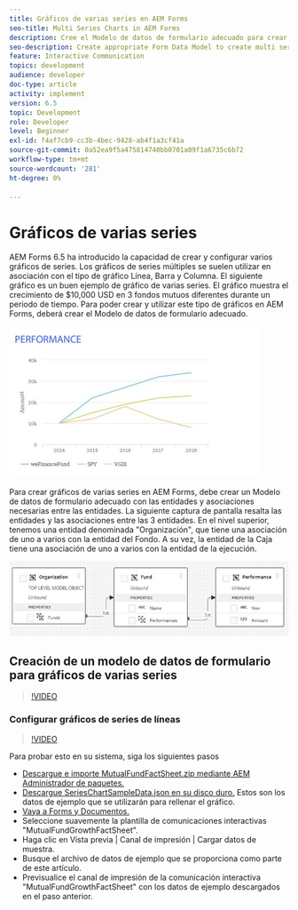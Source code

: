 ```yaml
---
title: Gráficos de varias series en AEM Forms
seo-title: Multi Series Charts in AEM Forms
description: Cree el Modelo de datos de formulario adecuado para crear gráficos de varias series en documentos impresos y de canales web.
seo-description: Create appropriate Form Data Model to create multi series charts in print and web channel documents.
feature: Interactive Communication
topics: development
audience: developer
doc-type: article
activity: implement
version: 6.5
topic: Development
role: Developer
level: Beginner
exl-id: f4af7cb9-cc3b-4bec-9428-ab4f1a3cf41a
source-git-commit: 0a52ea9f5a475814740bb0701a09f1a6735c6b72
workflow-type: tm+mt
source-wordcount: '281'
ht-degree: 0%

---
```


# Gráficos de varias series

AEM Forms 6.5 ha introducido la capacidad de crear y configurar varios gráficos de series. Los gráficos de series múltiples se suelen utilizar en asociación con el tipo de gráfico Línea, Barra y Columna. El siguiente gráfico es un buen ejemplo de gráfico de varias series. El gráfico muestra el crecimiento de $10,000 USD en 3 fondos mutuos diferentes durante un periodo de tiempo. Para poder crear y utilizar este tipo de gráficos en AEM Forms, deberá crear el Modelo de datos de formulario adecuado.

![multiserie](assets/seriescharts.jfif)

Para crear gráficos de varias series en AEM Forms, debe crear un Modelo de datos de formulario adecuado con las entidades y asociaciones necesarias entre las entidades. La siguiente captura de pantalla resalta las entidades y las asociaciones entre las 3 entidades. En el nivel superior, tenemos una entidad denominada &quot;Organización&quot;, que tiene una asociación de uno a varios con la entidad del Fondo. A su vez, la entidad de la Caja tiene una asociación de uno a varios con la entidad de la ejecución.

![formdatamodel](assets/formdatamodel.jfif)


## Creación de un modelo de datos de formulario para gráficos de varias series

>[!VIDEO](https://video.tv.adobe.com/v/26352/quality=9)


### Configurar gráficos de series de líneas

>[!VIDEO](https://video.tv.adobe.com/v/26353?quality=9&learn=on)


Para probar esto en su sistema, siga los siguientes pasos

* [Descargue e importe MutualFundFactSheet.zip mediante AEM Administrador de paquetes.](assets/mutualfundfactsheet.zip)
* [Descargue SeriesChartSampleData.json en su disco duro.](assets/serieschartsampledata.json) Estos son los datos de ejemplo que se utilizarán para rellenar el gráfico.
* [Vaya a Forms y Documentos.](http://localhost:4502/aem/forms.html/content/dam/formsanddocuments)
* Seleccione suavemente la plantilla de comunicaciones interactivas &quot;MutualFundGrowthFactSheet&quot;.
* Haga clic en Vista previa | Canal de impresión | Cargar datos de muestra.
* Busque el archivo de datos de ejemplo que se proporciona como parte de este artículo.
* Previsualice el canal de impresión de la comunicación interactiva &quot;MutualFundGrowthFactSheet&quot; con los datos de ejemplo descargados en el paso anterior.
